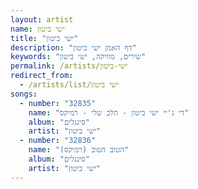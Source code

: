 ```yaml
---
layout: artist
name: ישי ביטון
title: "ישי ביטון"
description: "דף האמן ישי ביטון"
keywords: "שירים, מוזיקה, ישי ביטון"
permalink: /artists/ישי-ביטון
redirect_from:
  - /artists/list/ישי ביטון
songs:
  - number: "32835"
    name: "די ג'יי ישי ביטון - הלב שלי - רמיקס"
    album: "סינגלים"
    artist: "ישי ביטון"
  - number: "32836"
    name: "הטוב הטוב (רמיקס)"
    album: "סינגלים"
    artist: "ישי ביטון"
---
```


